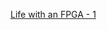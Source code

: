 [Life with an FPGA - 1](https://medium.com/@prateek22sri/life-with-an-fpga-1-the-beautiful-lights-766b07740c7a)
